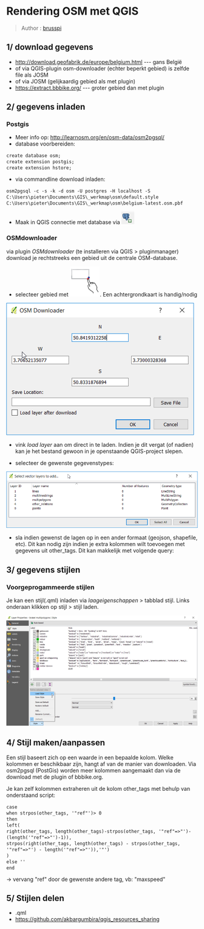 # Rendering OSM met QGIS

> Author : [brusspi](https://github.com/brusspi)

## 1/ download gegevens

- <http://download.geofabrik.de/europe/belgium.html> --- gans België
- of via QGIS-plugin osm-downloader (echter beperkt gebied) is zelfde file als JOSM
- of via JOSM (gelijkaardig gebied als met plugin)
- <https://extract.bbbike.org/> --- groter gebied dan met plugin

## 2/ gegevens inladen

### Postgis

- Meer info op: <http://learnosm.org/en/osm-data/osm2pgsql/>
- database voorbereiden:

```
create database osm;
create extension postgis;
create extension hstore;
```

- via commandline download inladen:

```
osm2pgsql -c -s -k -d osm -U postgres -H localhost -S C:\Users\pieter\Documents\GIS\_werkmap\osm\default.style C:\Users\pieter\Documents\GIS\_werkmap\osm\belgium-latest.osm.pbf
```

- Maak in QGIS connectie met database via ![](images/rendering-osm-met-qgis-1.png)

### OSMdownloader

via plugin *OSMdownloader* (te installeren via QGIS > pluginmanager) download je rechtstreeks een gebied uit de centrale OSM-database.

- selecteer gebied met ![](images/rendering-osm-met-qgis-2.png).  Een achtergrondkaart is handig/nodig

![](images/rendering-osm-met-qgis-3.png)

- vink *load layer* aan om direct in te laden. Indien je dit vergat (of nadien) kan je het bestand gewoon in je openstaande QGIS-project slepen.

- selecteer de gewenste gegevenstypes:

![](images/rendering-osm-met-qgis-4.png)

- sla indien gewenst de lagen op in een ander formaat (geojson, shapefile, etc).  Dit kan nodig zijn indien je extra kolommen wilt toevoegen met gegevens uit other\_tags.  Dit kan makkelijk met volgende query:


## 3/ gegevens stijlen

### Voorgeprogammeerde stijlen

Je kan een stijl(.qml) inladen via *laageigenschappen* > tabblad stijl.  Links onderaan klikken op stijl > stijl laden.

![](images/rendering-osm-met-qgis-5.png)

## 4/ Stijl maken/aanpassen

Een stijl baseert zich op een waarde in een bepaalde kolom.  Welke kolommen er beschikbaar zijn, hangt af van de manier van downloaden.  Via osm2pgsql (PostGis) worden meer kolommen aangemaakt dan via de download met de plugin of bbbike.org.

Je kan zelf kolommen extraheren uit de kolom other_tags met behulp van onderstaand script:

```
case
when strpos(other_tags, '"ref"')> 0
then		
left(		
right(other_tags, length(other_tags)-strpos(other_tags, '"ref"=>"')-(length('"ref"=>"')-1)),
strpos(right(other_tags, length(other_tags) - strpos(other_tags, '"ref"=>"') - length('"ref"=>"')),'"')
)
else ''
end
```

-> vervang "ref" door de gewenste andere tag, vb: "maxspeed"

## 5/ Stijlen delen

- .qml
- <https://github.com/akbargumbira/qgis_resources_sharing>

